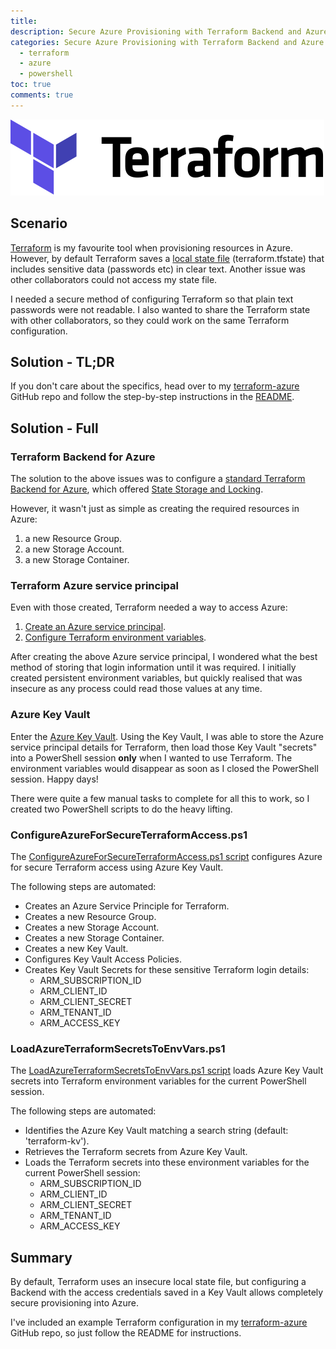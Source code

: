 ```yaml
---
title: 
description: Secure Azure Provisioning with Terraform Backend and Azure Key Vault
categories: Secure Azure Provisioning with Terraform Backend and Azure Key Vault
  - terraform
  - azure
  - powershell
toc: true
comments: true
---
```


![Terraform](/assets/images/logos/logo-text-8c3ba8a6.svg)

## Scenario

[Terraform](https://www.terraform.io/) is my favourite tool when provisioning resources in Azure. However, by
default Terraform saves a [local state file](https://www.terraform.io/docs/state/) (terraform.tfstate) that
includes sensitive data (passwords etc) in clear text. Another issue was other collaborators could not access my
state file.

I needed a secure method of configuring Terraform so that plain text passwords were not readable. I also wanted to
share the Terraform state with other collaborators, so they could work on the same Terraform configuration.

## Solution - TL;DR

If you don't care about the specifics, head over to my
[terraform-azure](https://github.com/adamrushuk/terraform-azure) GitHub repo and follow the step-by-step
instructions in the [README](https://github.com/adamrushuk/terraform-azure/blob/master/README.md).

## Solution - Full

### Terraform Backend for Azure

The solution to the above issues was to configure a
[standard Terraform Backend for Azure](https://www.terraform.io/docs/backends/types/azurerm.html), which offered
[State Storage and Locking](https://www.terraform.io/docs/backends/state.html).

However, it wasn't just as simple as creating the required resources in Azure:

1. a new Resource Group.
1. a new Storage Account.
1. a new Storage Container.

### Terraform Azure service principal

Even with those created, Terraform needed a way to access Azure:

1. [Create an Azure service principal](https://docs.microsoft.com/en-us/cli/azure/create-an-azure-service-principal-azure-cli).
1. [Configure Terraform environment variables](https://docs.microsoft.com/en-us/azure/virtual-machines/linux/terraform-install-configure#configure-terraform-environment-variables).

After creating the above Azure service principal, I wondered what the best method of storing that login information
until it was required. I initially created persistent environment variables, but quickly realised that was insecure
as any process could read those values at any time.

### Azure Key Vault

Enter the [Azure Key Vault](https://azure.microsoft.com/en-gb/services/key-vault/). Using the Key Vault, I was able
to store the Azure service principal details for Terraform, then load those Key Vault "secrets" into a PowerShell
session **only** when I wanted to use Terraform. The environment variables would disappear as soon as I closed
the PowerShell session. Happy days!

There were quite a few manual tasks to complete for all this to work, so I created two PowerShell scripts to do the
heavy lifting.

### ConfigureAzureForSecureTerraformAccess.ps1

The [ConfigureAzureForSecureTerraformAccess.ps1 script](https://github.com/adamrushuk/terraform-azure/blob/master/scripts/ConfigureAzureForSecureTerraformAccess.ps1) configures Azure for secure Terraform access using Azure Key Vault.

The following steps are automated:

- Creates an Azure Service Principle for Terraform.
- Creates a new Resource Group.
- Creates a new Storage Account.
- Creates a new Storage Container.
- Creates a new Key Vault.
- Configures Key Vault Access Policies.
- Creates Key Vault Secrets for these sensitive Terraform login details:
    - ARM_SUBSCRIPTION_ID
    - ARM_CLIENT_ID
    - ARM_CLIENT_SECRET
    - ARM_TENANT_ID
    - ARM_ACCESS_KEY

### LoadAzureTerraformSecretsToEnvVars.ps1

The [LoadAzureTerraformSecretsToEnvVars.ps1 script](https://github.com/adamrushuk/terraform-azure/blob/master/scripts/LoadAzureTerraformSecretsToEnvVars.ps1)
loads Azure Key Vault secrets into Terraform environment variables for the current PowerShell session.

The following steps are automated:

- Identifies the Azure Key Vault matching a search string (default: 'terraform-kv').
- Retrieves the Terraform secrets from Azure Key Vault.
- Loads the Terraform secrets into these environment variables for the current PowerShell session:
    - ARM_SUBSCRIPTION_ID
    - ARM_CLIENT_ID
    - ARM_CLIENT_SECRET
    - ARM_TENANT_ID
    - ARM_ACCESS_KEY

## Summary

By default, Terraform uses an insecure local state file, but configuring a Backend with the access credentials
saved in a Key Vault allows completely secure provisioning into Azure.

I've included an example Terraform configuration in my [terraform-azure](https://github.com/adamrushuk/terraform-azure)
GitHub repo, so just follow the README for instructions.
